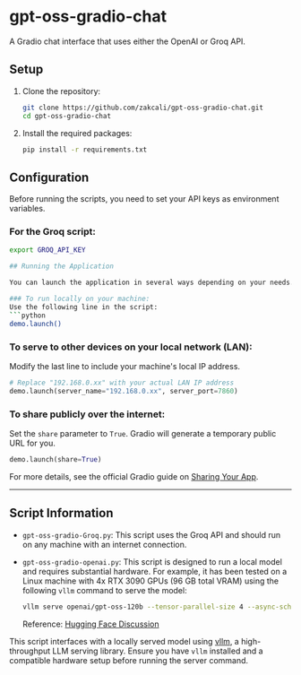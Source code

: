 # gpt-oss-gradio-chat

A Gradio chat interface that uses either the OpenAI or Groq API.

## Setup

1.  Clone the repository:
    ```bash
    git clone https://github.com/zakcali/gpt-oss-gradio-chat.git
    cd gpt-oss-gradio-chat
    ```

2.  Install the required packages:
    ```bash
    pip install -r requirements.txt
    ```
## Configuration

Before running the scripts, you need to set your API keys as environment variables.

### For the Groq script:
```bash
export GROQ_API_KEY

## Running the Application

You can launch the application in several ways depending on your needs.

### To run locally on your machine:
Use the following line in the script:
```python
demo.launch()
```

### To serve to other devices on your local network (LAN):
Modify the last line to include your machine's local IP address.
```python
# Replace "192.168.0.xx" with your actual LAN IP address
demo.launch(server_name="192.168.0.xx", server_port=7860)
```

### To share publicly over the internet:
Set the `share` parameter to `True`. Gradio will generate a temporary public URL for you.
```python
demo.launch(share=True)
```
For more details, see the official Gradio guide on [Sharing Your App](https://www.gradio.app/guides/sharing-your-app).

---

## Script Information

*   `gpt-oss-gradio-Groq.py`: This script uses the Groq API and should run on any machine with an internet connection.

*   `gpt-oss-gradio-openai.py`: This script is designed to run a local model and requires substantial hardware. For example, it has been tested on a Linux machine with 4x RTX 3090 GPUs (96 GB total VRAM) using the following `vllm` command to serve the model:

    ```bash
    vllm serve openai/gpt-oss-120b --tensor-parallel-size 4 --async-scheduling
    ```
    Reference: [Hugging Face Discussion](https://huggingface.co/openai/gpt-oss-120b/discussions/122)

This script interfaces with a locally served model using [vllm](https://github.com/vllm-project/vllm), a high-throughput LLM serving library. Ensure you have `vllm` installed and a compatible hardware setup before running the server command.
